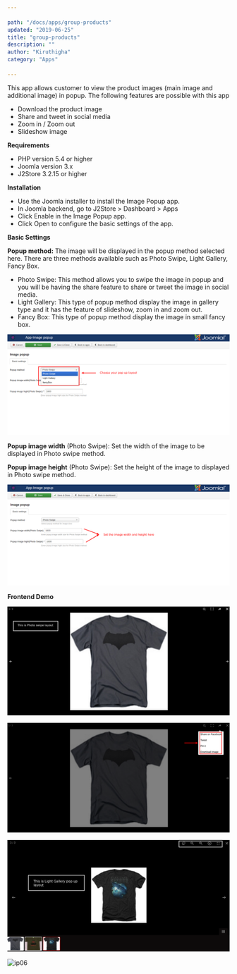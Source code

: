 ```yaml
---

path: "/docs/apps/group-products"
updated: "2019-06-25"
title: "group-products"
description: ""
author: "Kiruthigha"
category: "Apps"

---
```



This app allows customer to view the product images (main image and additional image) in popup. The following features are possible with this app

* Download the product image
* Share and tweet in social media
* Zoom in / Zoom out
* Slideshow image


**Requirements**

* PHP version 5.4 or higher
* Joomla version 3.x
* J2Store 3.2.15 or higher

**Installation**

* Use the Joomla installer to install the Image Popup app.
* In Joomla backend, go to J2Store > Dashboard > Apps
* Click Enable in the Image Popup app.
* Click Open to configure the basic settings of the app.

**Basic Settings**

**Popup method:** The image will be displayed in the popup method selected here. There are three methods available such as Photo Swipe, Light Gallery, Fancy Box.

* Photo Swipe: This method allows you to swipe the image in popup and you will be having the share feature to share or tweet the image in social media.
* Light Gallery: This type of popup method display the image in gallery type and it has the feature of slideshow, zoom in and zoom out.
* Fancy Box: This type of popup method display the image in small fancy box.

![ip01](https://raw.githubusercontent.com/j2store/doc-images/master//apps/image-pop-up/image_popup_01.png)

**Popup image width** (Photo Swipe): Set the width of the image to be displayed in Photo swipe method.

**Popup image height** (Photo Swipe): Set the height of the image to displayed in Photo swipe method.

![ip02](https://raw.githubusercontent.com/j2store/doc-images/master//apps/image-pop-up/image_popup_02.png)

**Frontend Demo**

![ip03](https://raw.githubusercontent.com/j2store/doc-images/master//apps/image-pop-up/image_popup_03.png)

![ip04](https://raw.githubusercontent.com/j2store/doc-images/master//apps/image-pop-up/image_popup_04.png)

![ip05](https://raw.githubusercontent.com/j2store/doc-images/master//apps/image-pop-up/image_popup_05.png)

![ip06](/home/flycart/Desktop/j2dc/content/images/apps/image-pop-up/image_popup_06.png)
